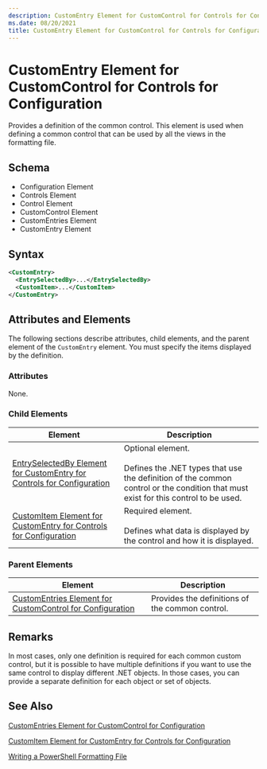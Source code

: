 ```yaml
---
description: CustomEntry Element for CustomControl for Controls for Configuration
ms.date: 08/20/2021
title: CustomEntry Element for CustomControl for Controls for Configuration
---
```

# CustomEntry Element for CustomControl for Controls for Configuration

Provides a definition of the common control. This element is used when defining a common control
that can be used by all the views in the formatting file.

## Schema

- Configuration Element
- Controls Element
- Control Element
- CustomControl Element
- CustomEntries Element
- CustomEntry Element

## Syntax

```xml
<CustomEntry>
  <EntrySelectedBy>...</EntrySelectedBy>
  <CustomItem>...</CustomItem>
</CustomEntry>

```

## Attributes and Elements

The following sections describe attributes, child elements, and the parent element of the
`CustomEntry` element. You must specify the items displayed by the definition.

### Attributes

None.

### Child Elements

|Element|Description|
|-------------|-----------------|
|[EntrySelectedBy Element for CustomEntry for Controls for Configuration](./entryselectedby-element-for-customentry-for-controls-for-configuration-format.md)|Optional element.<br /><br /> Defines the .NET types that use the definition of the common control or the condition that must exist for this control to be used.|
|[CustomItem Element for CustomEntry for Controls for Configuration](./customitem-element-for-customentry-for-controls-for-configuration-format.md)|Required element.<br /><br /> Defines what data is displayed by the control and how it is displayed.|

### Parent Elements

|Element|Description|
|-------------|-----------------|
|[CustomEntries Element for CustomControl for Configuration](./customentries-element-for-customcontrol-for-controls-for-configuration-format.md)|Provides the definitions of the common control.|

## Remarks

In most cases, only one definition is required for each common custom control, but it is possible to
have multiple definitions if you want to use the same control to display different .NET objects. In
those cases, you can provide a separate definition for each object or set of objects.

## See Also

[CustomEntries Element for CustomControl for Configuration](./customentries-element-for-customcontrol-for-controls-for-configuration-format.md)

[CustomItem Element for CustomEntry for Controls for Configuration](./customitem-element-for-customentry-for-controls-for-configuration-format.md)

[Writing a PowerShell Formatting File](./writing-a-powershell-formatting-file.md)
